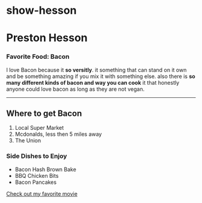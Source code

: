 # show-hesson
<h1>Preston Hesson</h1>
<h3>Favorite Food: Bacon </h3>
<p>
    I love Bacon because it <b>so versitly</b>. it something that can stand on it own and be something amazing if you mix it with something else. also there is <b>so many different kinds of bacon and way you can cook</b> it that honestly anyone could love bacon as long as they are not vegan.
</p>

<hr>
<h2> Where to get Bacon</h2>
<ol>
     <li>Local Super Market</li>
     <li>Mcdonalds, less then 5 miles away</li>
     <li>The Union</li>
</ol>

<h3>Side Dishes to Enjoy</h3>
    <ul>
        <li>Bacon Hash Brown Bake</li>
        <li>BBQ Chicken Bits</li>
        <li>Bacon Pancakes</li>
    </ul>

[Check out my favorite movie](MyMovie.md)
